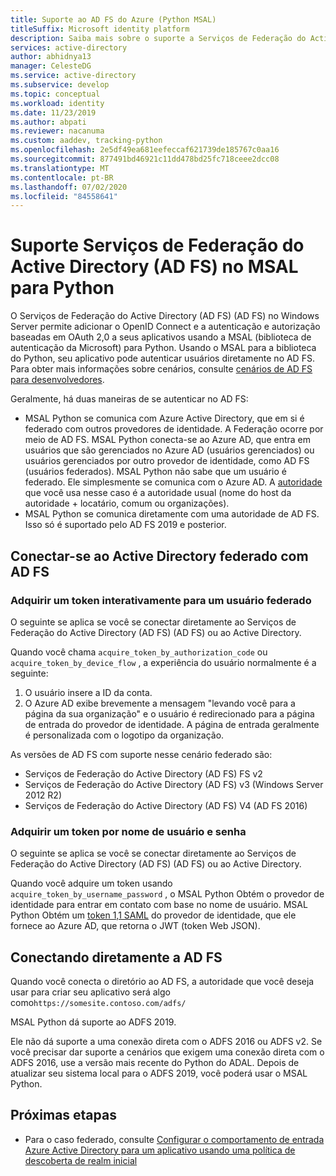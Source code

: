 ```yaml
---
title: Suporte ao AD FS do Azure (Python MSAL)
titleSuffix: Microsoft identity platform
description: Saiba mais sobre o suporte a Serviços de Federação do Active Directory (AD FS) (AD FS) na biblioteca de autenticação da Microsoft para Python
services: active-directory
author: abhidnya13
manager: CelesteDG
ms.service: active-directory
ms.subservice: develop
ms.topic: conceptual
ms.workload: identity
ms.date: 11/23/2019
ms.author: abpati
ms.reviewer: nacanuma
ms.custom: aaddev, tracking-python
ms.openlocfilehash: 2e5df49ea681eefeccaf621739de185767c0aa16
ms.sourcegitcommit: 877491bd46921c11dd478bd25fc718ceee2dcc08
ms.translationtype: MT
ms.contentlocale: pt-BR
ms.lasthandoff: 07/02/2020
ms.locfileid: "84558641"
---
```

# <a name="active-directory-federation-services-support-in-msal-for-python"></a>Suporte Serviços de Federação do Active Directory (AD FS) no MSAL para Python

O Serviços de Federação do Active Directory (AD FS) (AD FS) no Windows Server permite adicionar o OpenID Connect e a autenticação e autorização baseadas em OAuth 2,0 a seus aplicativos usando a MSAL (biblioteca de autenticação da Microsoft) para Python. Usando o MSAL para a biblioteca do Python, seu aplicativo pode autenticar usuários diretamente no AD FS. Para obter mais informações sobre cenários, consulte [cenários de AD FS para desenvolvedores](/windows-server/identity/ad-fs/ad-fs-development).

Geralmente, há duas maneiras de se autenticar no AD FS:

- MSAL Python se comunica com Azure Active Directory, que em si é federado com outros provedores de identidade. A Federação ocorre por meio de AD FS. MSAL Python conecta-se ao Azure AD, que entra em usuários que são gerenciados no Azure AD (usuários gerenciados) ou usuários gerenciados por outro provedor de identidade, como AD FS (usuários federados). MSAL Python não sabe que um usuário é federado. Ele simplesmente se comunica com o Azure AD. A [autoridade](msal-client-application-configuration.md#authority) que você usa nesse caso é a autoridade usual (nome do host da autoridade + locatário, comum ou organizações).
- MSAL Python se comunica diretamente com uma autoridade de AD FS. Isso só é suportado pelo AD FS 2019 e posterior.

## <a name="connect-to-active-directory-federated-with-ad-fs"></a>Conectar-se ao Active Directory federado com AD FS

### <a name="acquire-a-token-interactively-for-a-federated-user"></a>Adquirir um token interativamente para um usuário federado

O seguinte se aplica se você se conectar diretamente ao Serviços de Federação do Active Directory (AD FS) (AD FS) ou ao Active Directory.

Quando você chama `acquire_token_by_authorization_code` ou `acquire_token_by_device_flow` , a experiência do usuário normalmente é a seguinte:

1. O usuário insere a ID da conta.
2. O Azure AD exibe brevemente a mensagem "levando você para a página da sua organização" e o usuário é redirecionado para a página de entrada do provedor de identidade. A página de entrada geralmente é personalizada com o logotipo da organização.

As versões de AD FS com suporte nesse cenário federado são:
- Serviços de Federação do Active Directory (AD FS) FS v2
- Serviços de Federação do Active Directory (AD FS) v3 (Windows Server 2012 R2)
- Serviços de Federação do Active Directory (AD FS) V4 (AD FS 2016)

### <a name="acquire-a-token-via-username-and-password"></a>Adquirir um token por nome de usuário e senha

O seguinte se aplica se você se conectar diretamente ao Serviços de Federação do Active Directory (AD FS) (AD FS) ou ao Active Directory.

Quando você adquire um token usando `acquire_token_by_username_password` , o MSAL Python Obtém o provedor de identidade para entrar em contato com base no nome de usuário. MSAL Python Obtém um [token 1,1 SAML](reference-saml-tokens.md) do provedor de identidade, que ele fornece ao Azure AD, que retorna o JWT (token Web JSON).

## <a name="connecting-directly-to-ad-fs"></a>Conectando diretamente a AD FS

Quando você conecta o diretório ao AD FS, a autoridade que você deseja usar para criar seu aplicativo será algo como`https://somesite.contoso.com/adfs/`

MSAL Python dá suporte ao ADFS 2019.

Ele não dá suporte a uma conexão direta com o ADFS 2016 ou ADFS v2. Se você precisar dar suporte a cenários que exigem uma conexão direta com o ADFS 2016, use a versão mais recente do Python do ADAL. Depois de atualizar seu sistema local para o ADFS 2019, você poderá usar o MSAL Python.

## <a name="next-steps"></a>Próximas etapas

- Para o caso federado, consulte [Configurar o comportamento de entrada Azure Active Directory para um aplicativo usando uma política de descoberta de realm inicial](../manage-apps/configure-authentication-for-federated-users-portal.md)

